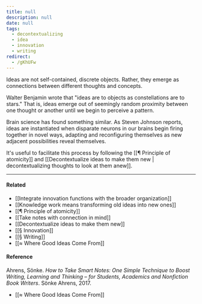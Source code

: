 ```yaml
---
title: null
description: null
date: null
tags:
  - decontextualizing
  - idea
  - innovation
  - writing
redirect:
  - /gKhUFw
---
```


Ideas are not self-contained, discrete objects. Rather, they emerge as connections between different thoughts and concepts.

Walter Benjamin wrote that "ideas are to objects as constellations are to stars." That is, ideas emerge out of seemingly random proximity between one thought or another until we begin to perceive a pattern.

Brain science has found something similar. As Steven Johnson reports, ideas are instantiated when disparate neurons in our brains begin firing together in novel ways, adapting and reconfiguring themselves as new adjacent possibilities reveal themselves.

It's useful to facilitate this process by following the [[¶ Principle of atomicity]] and [[Decontextualize ideas to make them new | decontextualizing thoughts to look at them anew]].

---

#### Related

- [[Integrate innovation functions with the broader organization]]
- [[Knowledge work means transforming old ideas into new ones]]
- [[¶ Principle of atomicity]]
- [[Take notes with connection in mind]]
- [[Decontextualize ideas to make them new]]
- [[§ Innovation]]
- [[§ Writing]]
- [[≈ Where Good Ideas Come From]]

#### Reference

Ahrens, Sönke. _How to Take Smart Notes: One Simple Technique to Boost Writing, Learning and Thinking – for Students, Academics and Nonfiction Book Writers_. Sönke Ahrens, 2017.

- [[≈ Where Good Ideas Come From]]

